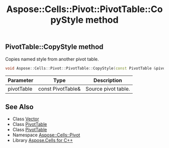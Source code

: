﻿---
title: Aspose::Cells::Pivot::PivotTable::CopyStyle method
linktitle: CopyStyle
second_title: Aspose.Cells for C++ API Reference
description: 'Aspose::Cells::Pivot::PivotTable::CopyStyle method. Copies named style from another pivot table in C++.'
type: docs
weight: 1500
url: /cpp/aspose.cells.pivot/pivottable/copystyle/
---
## PivotTable::CopyStyle method


Copies named style from another pivot table.

```cpp
void Aspose::Cells::Pivot::PivotTable::CopyStyle(const PivotTable &pivotTable)
```


| Parameter | Type | Description |
| --- | --- | --- |
| pivotTable | const PivotTable\& | Source pivot table. |

## See Also

* Class [Vector](../../../aspose.cells/vector/)
* Class [PivotTable](../)
* Class [PivotTable](../)
* Namespace [Aspose::Cells::Pivot](../../)
* Library [Aspose.Cells for C++](../../../)
